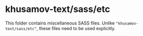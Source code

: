 # khusamov-text/sass/etc

This folder contains miscellaneous SASS files. Unlike `"khusamov-text/sass/etc"`, these files
need to be used explicitly.
